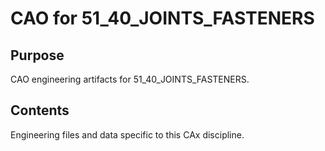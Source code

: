 # CAO for 51_40_JOINTS_FASTENERS

## Purpose
CAO engineering artifacts for 51_40_JOINTS_FASTENERS.

## Contents
Engineering files and data specific to this CAx discipline.
